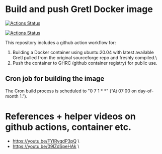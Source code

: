 # Build and push Gretl Docker image
[![Actions Status](https://github.com/gretl-project/build_push_container/workflows/Publish%20Docker%20Image/badge.svg)](https://github.com/gretl-project/build_push_container/actions)

[![Actions Status](https://github.com/gretl-project/build_push_container/workflows/Greetings/badge.svg)](https://github.com/gretl-project/build_push_container/actions)

This repository includes a github action workflow for:

1) Building a Docker container using ubuntu:20.04 with latest available Gretl pulled from the original sourceforge repo and freshly compiled.\
2) Push the container to GHRC (github container registry) for public use.


## Cron job for building the image
The Cron build process is scheduled to "0 7 1 * *" (“At 07:00 on day-of-month 1.”).


# References + helper videos on github actions, container etc.
- https://youtu.be/FYIRvqdP3pQ \
- https://youtu.be/09lZdSpeHAk \
